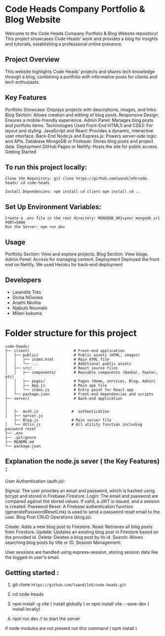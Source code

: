 # Code Heads Company Portfolio & Blog Website

Welcome to the Code Heads Company Portfolio & Blog Website repository! This project showcases Code Heads' work and provides a blog for insights and tutorials, establishing a professional online presence.

## Project Overview
This website highlights Code Heads' projects and shares tech knowledge through a blog, combining a portfolio with informative posts for clients and tech enthusiasts.

## Key Features

Portfolio Showcase: Displays projects with descriptions, images, and links.
Blog Section: Allows creation and editing of blog posts.
Responsive Design: Ensures a mobile-friendly experience.
Admin Panel: Manages blog posts and portfolio items.
Technologies Used
Front-End
HTML5 and CSS3: For layout and styling.
JavaScript and React: Provides a dynamic, interactive user interface.
Back-End
Node.js and Express.js: Powers server-side logic and APIs.
Database
MongoDB or Firebase: Stores blog posts and project data.
Deployment
GitHub Pages or Netlify: Hosts the site for public access.
Getting Started

## To run this project locally:

````
Clone the Repository: git clone https://github.comlwandile9/code-heads/ cd code-heads

Install Dependencies: npm install cd client npm install cd ..
````

## Set Up Environment Variables:

````
Create a .env file in the root directory: MONGODB_URI=your_mongodb_uri PORT=5000
Run the Server: npm run dev
````

## Usage

Portfolio Section: View and explore projects.
Blog Section: View blogs.
Admin Panel: Access for managing content.
Deployment
Deployed the front end on Netlify.
We used Heroku for back-end deployment 



## Developers 

- Lwandile Toto
- Gcina NGxowa
- Anathi Nkohla
- Njabulo Nxumalo
- Milani kukuma

# Folder structure for this project 
````
code-heads/
├── client/                    # Front-end application
│   ├── public/                # Public assets (HTML, images)
│   │   ├── index.html         # Main HTML file
│   │   └── ...                # Additional public assets
│   ├── src/                   # React source files
│   │   ├── components/        # Reusable components (Navbar, Footer, etc)
│   │   ├── pages/             # Pages (Home, services, Blog, Admin)
│   │   ├── App.js             # Main app file
│   │   └── index.js           # Entry point for React app
│   └── package.json           # Front-end dependencies and scripts
├── server/                    # Back-end application
│         
│  
│   ├─  Auth.js               #  authentication
│   ├── server.js
    ├── Blog.js               # Main server file
│   └── Utlis.js              # All utility function including password reset
├── .env                     
├── .gitignore               
├── README.md                 
└── package.json              
````
## Explanation the node.js sever  ( the Key Features) :
User Authentication (auth.js):

Signup: The user provides an email and password, which is hashed using bcrypt and stored in Firebase Firestore.
Login: The email and password are compared against the stored values. If valid, a JWT is issued, and a session is created.
Password Reset: A Firebase authentication function (generatePasswordResetLink) is used to send a password reset email to the user.
Blog Post CRUD Operations (blog.js):

Create: Adds a new blog post to Firestore.
Read: Retrieves all blog posts from Firestore.
Update: Updates an existing blog post in Firestore based on the provided id.
Delete: Deletes a blog post by its id.
Search: Allows searching blog posts by title or ID.
Session Management:

User sessions are handled using express-session, storing session data like the logged-in user's email.


## Gettting started :

1. git clone  ```` https://github.com/lwandile9/code-heads.git ````

2. cd code-heads

3. npm install -g vite  ( install globally ) or  npm install vite --save-dev  ( install locally)


3. npm run dev   // to start the server

if node modules are  not present  run this command  ( npm install
)

